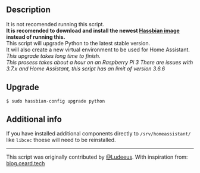 ## Description
It is not recomended running this script.\
**It is recomended to download and install the newest [Hassbian image](https://github.com/home-assistant/pi-gen/releases/latest) instead of running this.**\
This script will upgrade Python to the latest stable version.\
It will also create a new virtual environment to be used for Home Assistant.\
_This upgrade takes long time to finish._\
_This prosess takes about a hour on an Raspberry Pi 3_
_There are issues with 3.7.x and Home Assistant, this script has an limit of version 3.6.6_

## Upgrade
```
$ sudo hassbian-config upgrade python
```

## Additional info
If you have installed additional components directly to `/srv/homeassistant/` like `libcec` thoese will need to be reinstalled.

***
This script was originally contributed by [@Ludeeus](https://github.com/ludeeus).
With inspiration from: [blog.ceard.tech](https://blog.ceard.tech/2017/12/upgrading-python-virtual-environment.html)

